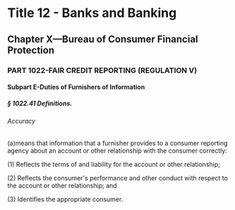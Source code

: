 
# Title 12 - Banks and Banking
## Chapter X—Bureau of Consumer Financial Protection
### PART 1022-FAIR CREDIT REPORTING (REGULATION V)
#### Subpart E-Duties of Furnishers of Information
##### § 1022.41 Definitions.
###### Accuracy

(a)means that information that a furnisher provides to a consumer reporting agency about an account or other relationship with the consumer correctly:

(1) Reflects the terms of and liability for the account or other relationship;

(2) Reflects the consumer's performance and other conduct with respect to the account or other relationship; and

(3) Identifies the appropriate consumer.
